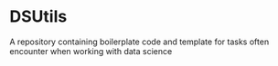 # DSUtils
A repository containing boilerplate code and template for tasks often encounter when working with data science
